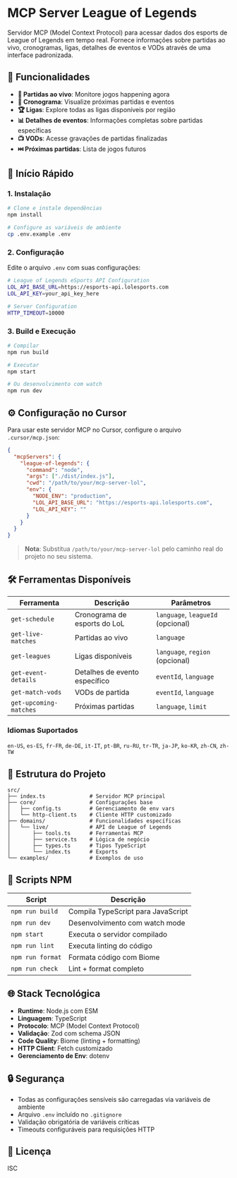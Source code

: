 # MCP Server League of Legends

Servidor MCP (Model Context Protocol) para acessar dados dos esports de League of Legends em tempo real. Fornece informações sobre partidas ao vivo, cronogramas, ligas, detalhes de eventos e VODs através de uma interface padronizada.

## 🎯 Funcionalidades

- **🔴 Partidas ao vivo**: Monitore jogos happening agora
- **📅 Cronograma**: Visualize próximas partidas e eventos
- **🏆 Ligas**: Explore todas as ligas disponíveis por região
- **📊 Detalhes de eventos**: Informações completas sobre partidas específicas
- **📺 VODs**: Acesse gravações de partidas finalizadas
- **⏭️ Próximas partidas**: Lista de jogos futuros

## 🚀 Início Rápido

### 1. Instalação

```bash
# Clone e instale dependências
npm install

# Configure as variáveis de ambiente
cp .env.example .env
```

### 2. Configuração

Edite o arquivo `.env` com suas configurações:

```bash
# League of Legends eSports API Configuration
LOL_API_BASE_URL=https://esports-api.lolesports.com
LOL_API_KEY=your_api_key_here

# Server Configuration
HTTP_TIMEOUT=10000
```

### 3. Build e Execução

```bash
# Compilar
npm run build

# Executar
npm start

# Ou desenvolvimento com watch
npm run dev
```

## ⚙️ Configuração no Cursor

Para usar este servidor MCP no Cursor, configure o arquivo `.cursor/mcp.json`:

```json
{
  "mcpServers": {
    "league-of-legends": {
      "command": "node",
      "args": ["./dist/index.js"],
      "cwd": "/path/to/your/mcp-server-lol",
      "env": {
        "NODE_ENV": "production",
        "LOL_API_BASE_URL": "https://esports-api.lolesports.com",
        "LOL_API_KEY": ""
      }
    }
  }
}
```

> **Nota**: Substitua `/path/to/your/mcp-server-lol` pelo caminho real do projeto no seu sistema.

## 🛠️ Ferramentas Disponíveis

| Ferramenta             | Descrição                     | Parâmetros                        |
| ---------------------- | ----------------------------- | --------------------------------- |
| `get-schedule`         | Cronograma de esports do LoL  | `language`, `leagueId` (opcional) |
| `get-live-matches`     | Partidas ao vivo              | `language`                        |
| `get-leagues`          | Ligas disponíveis             | `language`, `region` (opcional)   |
| `get-event-details`    | Detalhes de evento específico | `eventId`, `language`             |
| `get-match-vods`       | VODs de partida               | `eventId`, `language`             |
| `get-upcoming-matches` | Próximas partidas             | `language`, `limit`               |

### Idiomas Suportados

`en-US`, `es-ES`, `fr-FR`, `de-DE`, `it-IT`, `pt-BR`, `ru-RU`, `tr-TR`, `ja-JP`, `ko-KR`, `zh-CN`, `zh-TW`

## 📁 Estrutura do Projeto

```
src/
├── index.ts              # Servidor MCP principal
├── core/                 # Configurações base
│   ├── config.ts         # Gerenciamento de env vars
│   └── http-client.ts    # Cliente HTTP customizado
├── domains/              # Funcionalidades específicas
│   └── live/             # API de League of Legends
│       ├── tools.ts      # Ferramentas MCP
│       ├── service.ts    # Lógica de negócio
│       ├── types.ts      # Tipos TypeScript
│       └── index.ts      # Exports
└── examples/             # Exemplos de uso
```

## 🔧 Scripts NPM

| Script           | Descrição                          |
| ---------------- | ---------------------------------- |
| `npm run build`  | Compila TypeScript para JavaScript |
| `npm run dev`    | Desenvolvimento com watch mode     |
| `npm start`      | Executa o servidor compilado       |
| `npm run lint`   | Executa linting do código          |
| `npm run format` | Formata código com Biome           |
| `npm run check`  | Lint + format completo             |

## 🌐 Stack Tecnológica

- **Runtime**: Node.js com ESM
- **Linguagem**: TypeScript
- **Protocolo**: MCP (Model Context Protocol)
- **Validação**: Zod com schema JSON
- **Code Quality**: Biome (linting + formatting)
- **HTTP Client**: Fetch customizado
- **Gerenciamento de Env**: dotenv

## 🔒 Segurança

- Todas as configurações sensíveis são carregadas via variáveis de ambiente
- Arquivo `.env` incluído no `.gitignore`
- Validação obrigatória de variáveis críticas
- Timeouts configuráveis para requisições HTTP

## 📄 Licença

ISC
